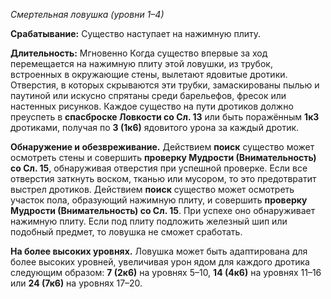 *Смертельная ловушка (уровни 1–4)* 

**Срабатывание:** Существо наступает на нажимную плиту. 

**Длительность:** Мгновенно Когда существо впервые за ход перемещается на нажимную плиту этой ловушки, из трубок, встроенных в окружающие стены, вылетают ядовитые дротики. Отверстия, в которых скрываются эти трубки, замаскированы пылью и паутиной или искусно спрятаны среди барельефов, фресок или настенных рисунков. Каждое существо на пути дротиков должно преуспеть в **спасброске Ловкости со Сл. 13** или быть поражённым **1к3** дротиками, получая по **3 (1к6)** ядовитого урона за каждый дротик. 

**Обнаружение и обезвреживание.** Действием **поиск** существо может осмотреть стены и совершить **проверку Мудрости (Внимательность) со Сл. 15**, обнаруживая отверстия при успешной проверке. Если все отверстия заткнуть воском, тканью или мусором, то это предотвратит выстрел дротиков. 
Действием **поиск** существо может осмотреть участок пола, образующий нажимную плиту, и совершить **проверку Мудрости (Внимательность) со Сл. 15**. При успехе оно обнаруживает нажимную плиту. Если под плиту подложить железный шип или подобный предмет, то ловушка не сможет сработать. 

**На более высоких уровнях.** Ловушка может быть адаптирована для более высоких уровней, увеличивая урон ядом для каждого дротика следующим образом: **7 (2к6)** на уровнях 5–10, **14 (4к6)** на уровнях 11–16 или **24 (7к6)** на уровнях 17–20.